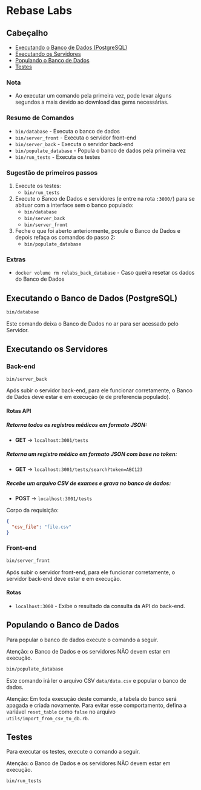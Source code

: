 # Rebase Labs

## Cabeçalho

- [Executando o Banco de Dados (PostgreSQL)](#executando-o-banco-de-dados-postgresql)
- [Executando os Servidores](#executando-os-servidores)
- [Populando o Banco de Dados](#populando-o-banco-de-dados)
- [Testes](#testes)

### Nota

- Ao executar um comando pela primeira vez, pode levar alguns segundos a mais devido ao download das gems necessárias.

### Resumo de Comandos

- `bin/database` - Executa o banco de dados
- `bin/server_front` - Executa o servidor front-end
- `bin/server_back` - Executa o servidor back-end
- `bin/populate_database` - Popula o banco de dados pela primeira vez
- `bin/run_tests` - Executa os testes

### Sugestão de primeiros passos

1. Execute os testes:
   - `bin/run_tests`
2. Execute o Banco de Dados e servidores (e entre na rota `:3000/`) para se abituar com a interface sem o banco populado:
   - `bin/database`
   - `bin/server_back`
   - `bin/server_front`
3. Feche o que foi aberto anteriormente, popule o Banco de Dados e depois refaça os comandos do passo 2:
   - `bin/populate_database`

### Extras

- `docker volume rm relabs_back_database` - Caso queira resetar os dados do Banco de Dados

## Executando o Banco de Dados (PostgreSQL)

```bash
bin/database
```

Este comando deixa o Banco de Dados no ar para ser acessado pelo Servidor.

## Executando os Servidores

### Back-end

```bash
bin/server_back
```

Após subir o servidor back-end, para ele funcionar corretamente, o Banco de Dados deve estar e em execução (e de preferencia populado).

#### Rotas API

##### Retorna todos os registros médicos em formato JSON:
- **GET** → `localhost:3001/tests`

##### Retorna um registro médico em formato JSON com base no token:
- **GET** → `localhost:3001/tests/search?token=ABC123`

##### Recebe um arquivo CSV de exames e grava no banco de dados:
- **POST** → `localhost:3001/tests`

Corpo da requisição: 
```json
{ 
  "csv_file": "file.csv" 
}
```

### Front-end

```bash
bin/server_front
```

Após subir o servidor front-end, para ele funcionar corretamente, o servidor back-end deve estar e em execução.

#### Rotas

- `localhost:3000` - Exibe o resultado da consulta da API do back-end.

## Populando o Banco de Dados

Para popular o banco de dados execute o comando a seguir. 

Atenção: o Banco de Dados e os servidores NÃO devem estar em execução.

```bash
bin/populate_database
```

Este comando irá ler o arquivo CSV `data/data.csv` e popular o banco de dados.

Atenção: Em toda execução deste comando, a tabela do banco será apagada e criada novamente. Para evitar esse comportamento, defina a variável `reset_table` como `false` no arquivo `utils/import_from_csv_to_db.rb`.

## Testes

Para executar os testes, execute o comando a seguir. 

Atenção: o Banco de Dados e os servidores NÃO devem estar em execução.

```bash
bin/run_tests
```